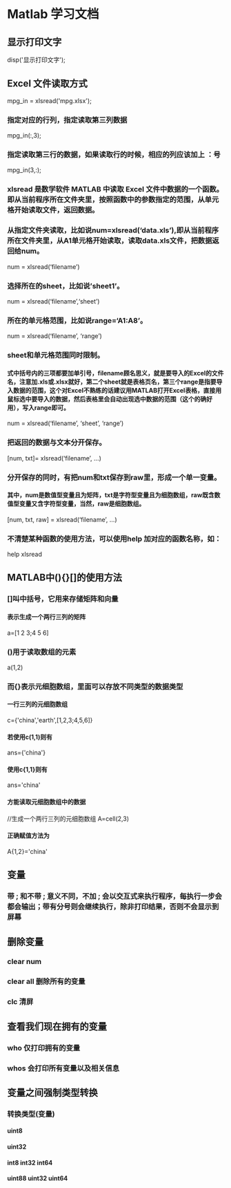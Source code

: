 # **Matlab 学习文档**
## 显示打印文字
disp('显示打印文字');

## Excel 文件读取方式
mpg_in = xlsread('mpg.xlsx');
### 指定对应的行列，指定读取第三列数据
mpg_in(:,3);
### 指定读取第三行的数据，如果读取行的时候，相应的列应该加上 ：号
mpg_in(3,:);

### xlsread 是数学软件 MATLAB 中读取 Excel 文件中数据的一个函数。即从当前程序所在文件夹里，按照函数中的参数指定的范围，从单元格开始读取文件，返回数据。
### 从指定文件夹读取，比如说num=xlsread(‘data.xls’),即从当前程序所在文件夹里，从A1单元格开始读取，读取data.xls文件，把数据返回给num。
num = xlsread(‘filename’)


### 选择所在的sheet，比如说’sheet1’。
num = xlsread(‘filename’,‘sheet’)

### 所在的单元格范围，比如说range=‘A1:A8’。
num = xlsread(‘filename’, ‘range’)

### sheet和单元格范围同时限制。
#### 式中括号内的三项都要加单引号，filename顾名思义，就是要导入的Excel的文件名，注意加.xls或.xlsx就好，第二个sheet就是表格页名，第三个range是指要导入数据的范围，这个对Excel不熟练的话建议用MATLAB打开Excel表格，直接用鼠标选中要导入的数据，然后表格里会自动出现选中数据的范围（这个的确好用），写入range即可。
num = xlsread(‘filename’, ‘sheet’, ‘range’)

### 把返回的数据与文本分开保存。
[num, txt]= xlsread(‘filename’, …)

### 分开保存的同时，有把num和txt保存到raw里，形成一个单一变量。
#### 其中，num是数值型变量且为矩阵，txt是字符型变量且为细胞数组，raw既含数值型变量又含字符型变量，当然，raw是细胞数组。
[num, txt, raw] = xlsread(‘filename’, …)


### 不清楚某种函数的使用方法，可以使用help 加对应的函数名称，如：
help xlsread


## MATLAB中(){}[]的使用方法
### []叫中括号，它用来存储矩阵和向量
#### 表示生成一个两行三列的矩阵
a=[1 2 3;4 5 6]
### ()用于读取数组的元素
a(1,2)
### 而{}表示元细胞数组，里面可以存放不同类型的数据类型
#### 一行三列的元细胞数组
c={'china','earth',[1,2,3;4,5,6]}
#### 若使用c(1,1)则有
ans={'china'}
#### 使用c{1,1}则有
ans='china'
#### 方能读取元细胞数组中的数据
//生成一个两行三列的元细胞数组
A=cell(2,3)
#### 正确赋值方法为
A{1,2}='china'

## 变量
### 带 **;** 和不带 **;** 意义不同，不加 **;** 会以交互式来执行程序，每执行一步会都会输出；带有分号则会继续执行，除非打印结果，否则不会显示到屏幕

## 删除变量
### clear num 
### clear all 删除所有的变量
### clc 清屏

## 查看我们现在拥有的变量
### who 仅打印拥有的变量
### whos 会打印所有变量以及相关信息
## 变量之间强制类型转换
### 转换类型(变量)
#### uint8
#### uint32
#### int8 int32 int64
#### uint88 uint32 uint64







